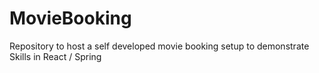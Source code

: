# MovieBooking
Repository to host a self developed movie booking setup to demonstrate Skills in React / Spring
